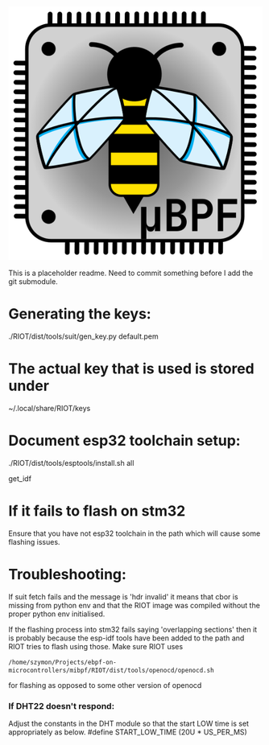 <picture>
  <source media="(prefers-color-scheme: dark)" srcset="misc/logo-square-shadow-dark.png">
  <img src="misc/logo-square-shadow-dark.png">
</picture>

This is a placeholder readme. Need to commit something before I add the
git submodule.

# Generating the keys:
./RIOT/dist/tools/suit/gen_key.py default.pem

# The actual key that is used is stored under
~/.local/share/RIOT/keys

# Document esp32 toolchain setup:

 ./RIOT/dist/tools/esptools/install.sh all

 get_idf

# If it fails to flash on stm32
Ensure that you have not esp32 toolchain in the path which will cause some flashing
issues.

# Troubleshooting:

If suit fetch fails and the message is 'hdr invalid' it means that cbor is
missing from python env and that the RIOT image was compiled without the
proper python env initialised.

If the flashing process into stm32 fails saying 'overlapping sections' then it
is probably because the esp-idf tools have been added to the path and RIOT tries
to flash using those. Make sure RIOT uses
```
/home/szymon/Projects/ebpf-on-microcontrollers/mibpf/RIOT/dist/tools/openocd/openocd.sh
```
for flashing as opposed to some other version of openocd

### If DHT22 doesn't respond:
Adjust the constants in the DHT module so that the start LOW time is set appropriately
as below.
#define START_LOW_TIME          (20U * US_PER_MS)

